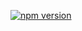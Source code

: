 [![npm version](https://img.shields.io/npm/v/{repo}.svg?style=flat-square)](http://badge.fury.io/js/{repo})
